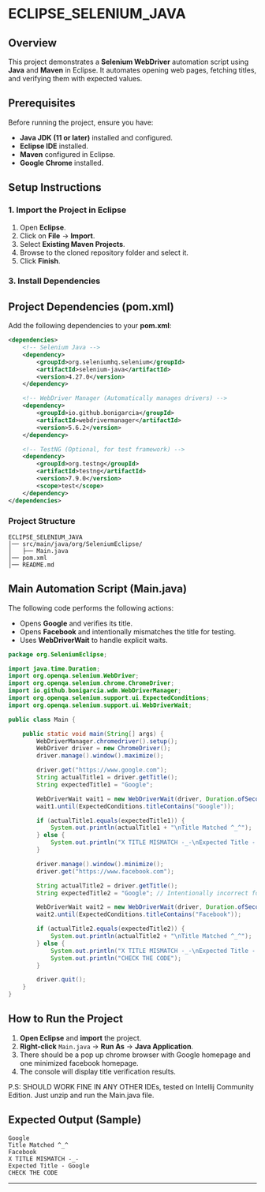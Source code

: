 # **ECLIPSE_SELENIUM_JAVA**

## **Overview**
This project demonstrates a **Selenium WebDriver** automation script using **Java** and **Maven** in Eclipse. It automates opening web pages, fetching titles, and verifying them with expected values.

## **Prerequisites**
Before running the project, ensure you have:
- **Java JDK (11 or later)** installed and configured.
- **Eclipse IDE** installed.
- **Maven** configured in Eclipse.
- **Google Chrome** installed.

## **Setup Instructions**
### **1. Import the Project in Eclipse**
1. Open **Eclipse**.
2. Click on **File** → **Import**.
3. Select **Existing Maven Projects**.
4. Browse to the cloned repository folder and select it.
5. Click **Finish**.

### **3. Install Dependencies**
## **Project Dependencies (pom.xml)**
Add the following dependencies to your **pom.xml**:
```xml
<dependencies>
    <!-- Selenium Java -->
    <dependency>
        <groupId>org.seleniumhq.selenium</groupId>
        <artifactId>selenium-java</artifactId>
        <version>4.27.0</version>
    </dependency>

    <!-- WebDriver Manager (Automatically manages drivers) -->
    <dependency>
        <groupId>io.github.bonigarcia</groupId>
        <artifactId>webdrivermanager</artifactId>
        <version>5.6.2</version>
    </dependency>

    <!-- TestNG (Optional, for test framework) -->
    <dependency>
        <groupId>org.testng</groupId>
        <artifactId>testng</artifactId>
        <version>7.9.0</version>
        <scope>test</scope>
    </dependency>
</dependencies>
```

### **Project Structure**
```
ECLIPSE_SELENIUM_JAVA
│── src/main/java/org/SeleniumEclipse/
│   ├── Main.java
│── pom.xml
│── README.md
```

## **Main Automation Script (Main.java)**
The following code performs the following actions:
- Opens **Google** and verifies its title.
- Opens **Facebook** and intentionally mismatches the title for testing.
- Uses **WebDriverWait** to handle explicit waits.

```java
package org.SeleniumEclipse;

import java.time.Duration;
import org.openqa.selenium.WebDriver;
import org.openqa.selenium.chrome.ChromeDriver;
import io.github.bonigarcia.wdm.WebDriverManager;
import org.openqa.selenium.support.ui.ExpectedConditions;
import org.openqa.selenium.support.ui.WebDriverWait;

public class Main {

    public static void main(String[] args) {
        WebDriverManager.chromedriver().setup();
        WebDriver driver = new ChromeDriver();
        driver.manage().window().maximize();

        driver.get("https://www.google.com");
        String actualTitle1 = driver.getTitle();
        String expectedTitle1 = "Google";

        WebDriverWait wait1 = new WebDriverWait(driver, Duration.ofSeconds(20));
        wait1.until(ExpectedConditions.titleContains("Google"));

        if (actualTitle1.equals(expectedTitle1)) {
            System.out.println(actualTitle1 + "\nTitle Matched ^_^");
        } else {
            System.out.println("X TITLE MISMATCH -_-\nExpected Title - " + expectedTitle1);
        }

        driver.manage().window().minimize();
        driver.get("https://www.facebook.com");

        String actualTitle2 = driver.getTitle();
        String expectedTitle2 = "Google"; // Intentionally incorrect for testing

        WebDriverWait wait2 = new WebDriverWait(driver, Duration.ofSeconds(5));
        wait2.until(ExpectedConditions.titleContains("Facebook"));

        if (actualTitle2.equals(expectedTitle2)) {
            System.out.println(actualTitle2 + "\nTitle Matched ^_^");
        } else {
            System.out.println("X TITLE MISMATCH -_-\nExpected Title - " + expectedTitle2);
            System.out.println("CHECK THE CODE");
        }

        driver.quit();
    }
}
```

## **How to Run the Project**
1. **Open Eclipse** and **import** the project.
2. **Right-click** `Main.java` → **Run As** → **Java Application**.
3. There should be a pop up chrome browser with Google homepage and one minimized facebook homepage.
4. The console will display title verification results.

P.S: SHOULD WORK FINE IN ANY OTHER IDEs, tested on Intellij Community Edition. Just unzip and run the Main.java file.

## **Expected Output (Sample)**
```
Google
Title Matched ^_^
Facebook
X TITLE MISMATCH -_-
Expected Title - Google
CHECK THE CODE
```
---

